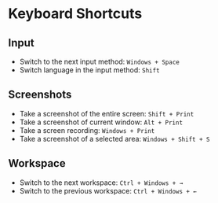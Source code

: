 # Keyboard Shortcuts

## Input

* Switch to the next input method: `Windows + Space`
* Switch language in the input method: `Shift`

## Screenshots

* Take a screenshot of the entire screen: `Shift + Print`
* Take a screenshot of current window: `Alt + Print`
* Take a screen recording: `Windows + Print`
* Take a screenshot of a selected area: `Windows + Shift + S`

## Workspace

* Switch to the next workspace: `Ctrl + Windows + →`
* Switch to the previous workspace: `Ctrl + Windows + ←`
